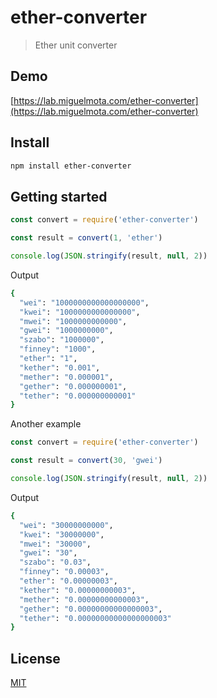 # ether-converter

> Ether unit converter

## Demo

[https://lab.miguelmota.com/ether-converter](https://lab.miguelmota.com/ether-converter)

## Install

```bash
npm install ether-converter
```

## Getting started

```js
const convert = require('ether-converter')

const result = convert(1, 'ether')

console.log(JSON.stringify(result, null, 2))
```

Output

```bash
{
  "wei": "1000000000000000000",
  "kwei": "1000000000000000",
  "mwei": "1000000000000",
  "gwei": "1000000000",
  "szabo": "1000000",
  "finney": "1000",
  "ether": "1",
  "kether": "0.001",
  "mether": "0.000001",
  "gether": "0.000000001",
  "tether": "0.000000000001"
}
```

Another example

```js
const convert = require('ether-converter')

const result = convert(30, 'gwei')

console.log(JSON.stringify(result, null, 2))
```

Output

```bash
{
  "wei": "30000000000",
  "kwei": "30000000",
  "mwei": "30000",
  "gwei": "30",
  "szabo": "0.03",
  "finney": "0.00003",
  "ether": "0.00000003",
  "kether": "0.00000000003",
  "mether": "0.00000000000003",
  "gether": "0.00000000000000003",
  "tether": "0.00000000000000000003"
}
```

## License

[MIT](LICENSE)
